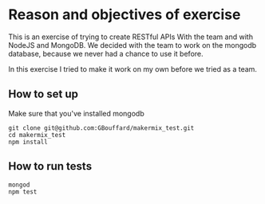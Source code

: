 Reason and objectives of exercise
===
This is an exercise of trying to create RESTful APIs With the team and with NodeJS and MongoDB. We decided with the team to work on the mongodb database, because we never had a chance to use it before.

In this exercise I tried to make it work on my own before we tried as a team.

How to set up
----
Make sure that you've installed mongodb

```
git clone git@github.com:GBouffard/makermix_test.git
cd makermix_test
npm install
``` 

How to run tests
----
```
mongod
npm test
```
